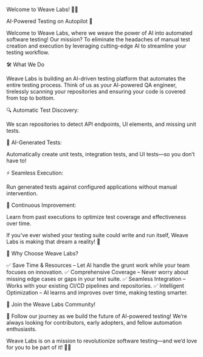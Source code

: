 Welcome to Weave Labs! 🧵🤖

AI-Powered Testing on Autopilot 🚀

Welcome to Weave Labs, where we weave the power of AI into automated software testing! Our mission? To eliminate the headaches of manual test creation and execution by leveraging cutting-edge AI to streamline your testing workflow.

🛠️ What We Do

Weave Labs is building an AI-driven testing platform that automates the entire testing process. Think of us as your AI-powered QA engineer, tirelessly scanning your repositories and ensuring your code is covered from top to bottom.

🔍 Automatic Test Discovery:

We scan repositories to detect API endpoints, UI elements, and missing unit tests.

📝 AI-Generated Tests:

Automatically create unit tests, integration tests, and UI tests—so you don’t have to!

⚡ Seamless Execution:

Run generated tests against configured applications without manual intervention.

🔄 Continuous Improvement:

Learn from past executions to optimize test coverage and effectiveness over time.

If you've ever wished your testing suite could write and run itself, Weave Labs is making that dream a reality! 🎉

🌟 Why Choose Weave Labs?

✅ Save Time & Resources – Let AI handle the grunt work while your team focuses on innovation.
✅ Comprehensive Coverage – Never worry about missing edge cases or gaps in your test suite.
✅ Seamless Integration – Works with your existing CI/CD pipelines and repositories.
✅ Intelligent Optimization – AI learns and improves over time, making testing smarter.

📢 Join the Weave Labs Community!

🚀 Follow our journey as we build the future of AI-powered testing! We’re always looking for contributors, early adopters, and fellow automation enthusiasts.

Weave Labs is on a mission to revolutionize software testing—and we’d love for you to be part of it! 🧵✨

